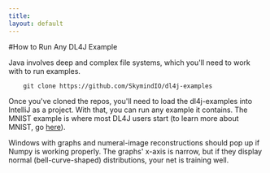 ```yaml
---
title:
layout: default
---
```


#How to Run Any DL4J Example

Java involves deep and complex file systems, which you'll need to work with to run examples. 

		git clone https://github.com/SkymindIO/dl4j-examples

Once you've cloned the repos, you'll need to load the dl4j-examples into IntelliJ as a project. With that, you can run any example it contains. The MNIST example is where most DL4J users start (to learn more about MNIST, go [here](../mnist-tutorial.html)).

Windows with graphs and numeral-image reconstructions should pop up if Numpy is working properly. The graphs' x-axis is narrow, but if they display normal (bell-curve-shaped) distributions, your net is training well.
